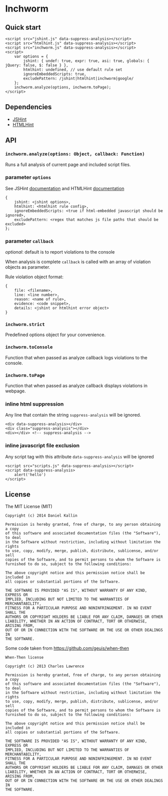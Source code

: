 Inchworm
====================

Quick start
------------

    <script src="jshint.js" data-suppress-analysis></script>
    <script src="htmlhint.js" data-suppress-analysis></script>
    <script src="inchworm.js" data-suppress-analysis></script>
    <script>
        var options = {
            jshint: { undef: true, expr: true, asi: true, globals: { jQuery: false, $: false } },
            htmlhint: undefined, // use default rule set
            ignoreEmbeddedScripts: true,
            excludePattern: /jshint|htmlhint|inchworm|google/
        };
        inchworm.analyze(options, inchworm.toPage);
    </script>

Dependencies
------------
*  [JSHint](https://github.com/jshint/jshint/raw/2.x/dist/jshint.js)
*  [HTMLHint](https://raw.github.com/yaniswang/HTMLHint/master/lib/htmlhint.js)

API
----

### `inchworm.analyze(options: Object, callback: Function)`

Runs a full analysis of current page and included script files.

### parameter `options`

See JSHint [documentation](http://www.jshint.com/docs/options/) and HTMLHint [documentation](https://github.com/yaniswang/HTMLHint/wiki/Usage)

    {
        jshint: <jshint options>,
        htmlhint: <htmlhint rule config>,
        ignoreEmbeddedScripts: <true if html-embedded javascript should be ignored>,
        excludePattern: <regex that matches js file paths that should be excluded>
    };

### parameter `callback`

_optional_: default is to report violations to the console

When analysis is complete `callback` is called with an array of violation objects as parameter.

Rule violation object format:

    {
        file: <filename>,
        line: <line number>,
        reason: <name of rule>,
        evidence: <code snippet>,
        details: <jshint or htmlhint error object>
    }

### `inchworm.strict`

Predefined options object for your convenience.

### `inchworm.toConsole`

Function that when passed as analyze callback logs violations to the console.

### `inchworm.toPage`

Function that when passed as analyze callback displays violations in webpage.

### inline html suppression

Any line that contain the string `suppress-analysis` will be ignored.

    <div data-suppress-analysis></div>
    <div class="suppress-analysis"></div>
    <div></div> <!-- suppress-analysis -->

### inline javascript file exclusion

Any script tag with this attribute `data-suppress-analysis` will be ignored

    <script src="scripts.js" data-suppress-analysis></script>
    <script data-suppress-analysis>
        alert('hello')
    </script>

## License

The MIT License (MIT)

    Copyright (c) 2014 Daniel Kallin

    Permission is hereby granted, free of charge, to any person obtaining a copy
    of this software and associated documentation files (the "Software"), to deal
    in the Software without restriction, including without limitation the rights
    to use, copy, modify, merge, publish, distribute, sublicense, and/or sell
    copies of the Software, and to permit persons to whom the Software is
    furnished to do so, subject to the following conditions:

    The above copyright notice and this permission notice shall be included in
    all copies or substantial portions of the Software.

    THE SOFTWARE IS PROVIDED "AS IS", WITHOUT WARRANTY OF ANY KIND, EXPRESS OR
    IMPLIED, INCLUDING BUT NOT LIMITED TO THE WARRANTIES OF MERCHANTABILITY,
    FITNESS FOR A PARTICULAR PURPOSE AND NONINFRINGEMENT. IN NO EVENT SHALL THE
    AUTHORS OR COPYRIGHT HOLDERS BE LIABLE FOR ANY CLAIM, DAMAGES OR OTHER
    LIABILITY, WHETHER IN AN ACTION OF CONTRACT, TORT OR OTHERWISE, ARISING FROM,
    OUT OF OR IN CONNECTION WITH THE SOFTWARE OR THE USE OR OTHER DEALINGS IN
    THE SOFTWARE.

Some code taken from https://github.com/geuis/when-then

    When-Then license

    Copyright (c) 2013 Charles Lawrence

    Permission is hereby granted, free of charge, to any person obtaining a copy
    of this software and associated documentation files (the "Software"), to deal
    in the Software without restriction, including without limitation the rights
    to use, copy, modify, merge, publish, distribute, sublicense, and/or sell
    copies of the Software, and to permit persons to whom the Software is
    furnished to do so, subject to the following conditions:

    The above copyright notice and this permission notice shall be included in
    all copies or substantial portions of the Software.

    THE SOFTWARE IS PROVIDED "AS IS", WITHOUT WARRANTY OF ANY KIND, EXPRESS OR
    IMPLIED, INCLUDING BUT NOT LIMITED TO THE WARRANTIES OF MERCHANTABILITY,
    FITNESS FOR A PARTICULAR PURPOSE AND NONINFRINGEMENT. IN NO EVENT SHALL THE
    AUTHORS OR COPYRIGHT HOLDERS BE LIABLE FOR ANY CLAIM, DAMAGES OR OTHER
    LIABILITY, WHETHER IN AN ACTION OF CONTRACT, TORT OR OTHERWISE, ARISING FROM,
    OUT OF OR IN CONNECTION WITH THE SOFTWARE OR THE USE OR OTHER DEALINGS IN
    THE SOFTWARE.